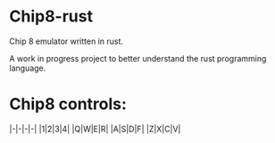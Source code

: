 # Chip8-rust
Chip 8 emulator written in rust.

A work in progress project to better understand the rust programming language.

# Chip8 controls:

|-|-|-|-|
|1|2|3|4|
|Q|W|E|R|
|A|S|D|F|
|Z|X|C|V|
